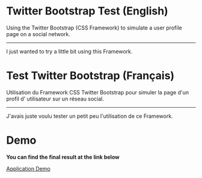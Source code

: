 Twitter Bootstrap Test (English)
======================================

Using the Twitter Bootstrap (CSS Framework) to simulate a user profile page on a social network.
- - -

I just wanted to try a little bit using this Framework.

Test Twitter Bootstrap (Français)
=============================================

Utilisation du Framework CSS Twitter Bootstrap pour simuler la page d'un profil d' utilisateur sur un réseau social.
- - -
J'avais juste voulu tester un petit peu l'utilisation de ce Framework.


Demo
========================
**You can find the final result at the link below**

[Application Demo](http://teachersdunet.hostei.com/test-tb)
